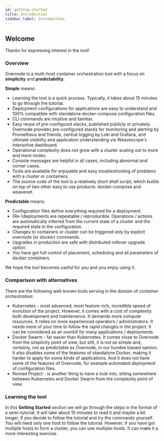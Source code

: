 ```yaml
---
id: getting-started
title: Introduction
sidebar_label: Introduction
---
```


## Welcome

Thanks for expressing interest in the tool!

### Overview

Overnode is a multi-host container orchestration tool with a focus on **simplicity** and **predictability**.

**Simple** means:

* Learning the tool is a quick process. Typically, it takes about 15 minutes to go through the tutorial.
* Deployment configurations for applications are easy to understand and 100% compatible with standalone docker-compose configuration files.
* CLI commands are intuitive and familiar.
* Easy reuse of pre-configured stacks, published publicly or privately. Overnode provides pre-configured stacks for monitoring and alerting by Prometheus and friends, central logging by Loki and Grafana, and ultimate visibility and application understanding via Weavescope's interactive dashboard.
* Operational complexity does not grow with a cluster scaling out to more and more nodes.
* Console messages are helpful in all cases, including abnormal and corner cases.
* Tools are available for enjoyable and easy troubleshooting of problems with a cluster or containers.
* The source code of the tool is a relatively short shell script, which builds on top of two other easy to use products: docker-compose and weavenet.

**Predictable** means:

* Configuration files define everything required for a deployment.
* (Re-)deployments are repeatable / reproducible. Operations / actions are automatically inferred from the current state of a cluster and the required state in the configuration.
* Changes to containers or cluster can be triggered only by explicit overnode (or docker) commands.
* Upgrades in production are safe with distributed rollover upgrade option.
* You have got full control of placement, scheduling and all parameters of docker containers.

We hope the tool becomes useful for you and you enjoy using it.

### Comparison with alternatives

There are the following well-known tools serving in the domain of *container orchestration*:

* Kubernetes - most advanced, most feature-rich, incredible speed of evolution of the project. However, it comes with a cost of complexity: both development and maintenance. It demands more compute resources. It relies on more experienced operators / administrators. It needs more of your time to follow the rapid changes in the project. It can be considered as an *overkill* for many applications / deployments.
* Docker Swarm - far easier than Kubernetes. It comes close to Overnode from the simplicity point of view, but still, it is not as simple and, certainly, not as predictable as Overnode, in our humble biased opinion. It also disables some of the features of standalone Docker, making it harder to apply for some kinds of applications. And it does not have some of the features of Overnode, for example automated deployment of configuration files.
* Nomad Project - is another thing to have a look into, sitting somewhere between Kubernetes and Docker Swarm from the complexity point of view.


### Learning the tool

In this **Getting Started** section we will go through the steps in the format of a semi-tutorial. It will take about 15 minutes to read it and maybe a bit longer, if you decide to follow the tutorial and try the commands yourself. You will need only one host to follow the tutorial. However, if you have got multiple hosts to form a cluster, you can use multiple-hosts. It can make it a more interesting exercise.

